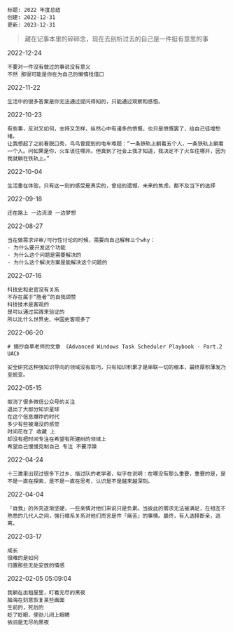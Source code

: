 ```
标题: 2022 年度总结
创建: 2022-12-31
更新: 2023-12-31
```


> 藏在记事本里的碎碎念，现在去剖析过去的自己是一件挺有意思的事


2022-12-24

```
不要对一件没有做过的事说没有意义
不然 那很可能是你在为自己的懒惰找借口
```

2022-11-22

```
生活中的很多答案是你无法通过提问得知的，只能通过观察和感悟。
```

2022-10-23

```
有些事，反对又如何，支持又怎样，纵然心中有诸多的愤慨，也只是愤慨罢了，给自己徒增愁绪。
让我想起了之前看脱口秀，鸟鸟曾提到的电车难题：“一条铁轨上躺着五个人，一条铁轨上躺着一个人。问如果是你，火车该往哪开。但真到了社会上我才知道，我决定不了火车往哪开，因为我就躺在铁轨上。”
```

2022-10-04

```
生活重在体验，只有这一刻的感受是真实的，曾经的遗憾，未来的焦虑，都不及当下的选择
```

2022-09-18

```
还在路上 一边流浪 一边梦想
```

2022-08-27 

```
当在做需求评审/可行性讨论的时候，需要向自己解释三个why：
- 为什么要开发这个功能
- 为什么这个问题是需要解决的
- 为什么这个解决方案是能解决这个问题的
```

2022-07-16

```
科技史和史官没有关系 
不存在属于“胜者”的自我颂赞 
科技技术是客观的 
是可以通过实践来验证的 
所以比什么世界史、中国史客观多了
```


2022-06-20

```
# 摘抄自草老师的文章 《Advanced Windows Task Scheduler Playbook - Part.2 UAC》

安全研究这种强知识导向的领域没有取巧，只有知识积累才是串联一切的根本，最终厚积薄发乃至蜕变。
```

2022-05-15

```
取消了很多微信公众号的关注
退出了大部分知识星球
在这个信息爆炸的时代
多少有些被淹没的感觉
时间花在了 收藏 上
却没有把时间专注在希望有所建树的领域上
希望自己慢慢克制自己 专注 不要浮躁
```

2022-04-24

```
十三邀里出现过很多下过乡、插过队的老学者，似乎在说明：在哪没有那么重要，重要的是，是不是一直在探索，是不是一直在思考，认识是不是越来越深刻。
```

2022-04-04

```
「自我」的外壳逐渐坚硬，一些亲情对他们来说只是负累。当彼此的需求无法被满足，在相互不熟悉的几代人之间，强行维系关系对他们而言是件「痛苦」的事情。最终，有人选择断亲，逃离。
```

2022-03-17 

```text
成长
很难的是如何
归置那些无处安放的情感
```


2022-02-05 05:09:04

```text
我躺在出租屋里，盯着无尽的黑夜
脑海在刻意恢复某些画面
生前的，死后的
眨了眨眼，使劲儿闭上眼睛
依旧是无尽的黑夜
```


